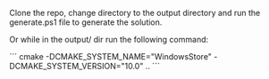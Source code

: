 Clone the repo, change directory to the output directory and run the generate.ps1 file to generate the solution.

Or while in the output/ dir run the following command:

´´´
cmake -DCMAKE_SYSTEM_NAME="WindowsStore" -DCMAKE_SYSTEM_VERSION="10.0" ..
´´´